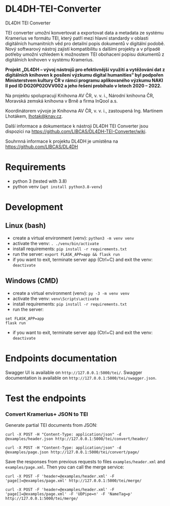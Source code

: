# DL4DH-TEI-Converter
DL4DH TEI Converter

TEI converter umožní konvertovat a exportovat data a metadata ze systému Kramerius ve formátu TEI, který patří mezi hlavní standardy v oblasti digitálních humanitních věd pro detailní popis dokumentů v digitální podobě. Nový softwarový nástroj zajistí kompatibilitu s dalšími projekty a v případě potřeby umožní vzhledem k možnostem TEI obohacení popisu dokumentů z digitálních knihoven v systému Kramerius.

**Projekt „DL4DH – vývoj nástrojů pro efektivnější využití a vytěžování dat z digitálních knihoven k posílení výzkumu digital humanities“ byl podpořen Ministerstvem kultury ČR v rámci programu aplikovaného výzkumu NAKI II pod ID DG20P02OVV002 a jeho řešení probíhalo v letech 2020 – 2022.**

Na projektu spolupracují Knihovna AV ČR, v. v. i., Národní knihovna ČR, Moravská zemská knihovna v Brně a firma InQool a.s.

Koordinátorem vývoje je Knihovna AV ČR, v. v. i., zastoupená Ing. Martinem Lhotákem, lhotak@knav.cz.

Další informace a dokumentace k nástroji DL4DH TEI Converter jsou dispozici na https://github.com/LIBCAS/DL4DH-TEI-Converter/wiki.

Souhrnná informace k projektu DL4DH je umístěna na https://github.com/LIBCAS/DL4DH

# Requirements

- python 3 (tested with 3.8)
- python venv (`apt install python3.8-venv`)

# Development

## Linux (bash)

- create a virtual environment (venv): `python3 -m venv venv`
- activate the venv: `. ./venv/bin/activate`
- install requirements: `pip install -r requirements.txt`
- run the server: `export FLASK_APP=app && flask run`
- if you want to exit, terminate server app (Ctrl+C) and exit the venv: `deactivate`

## Windows (CMD)

- create a virtual environment (venv): `py -3 -m venv venv`
- activate the venv: `venv\Scripts\activate`
- install requirements: `pip install -r requirements.txt`
- run the server: 
```
set FLASK_APP=app
flask run
```
- if you want to exit, terminate server app (Ctrl+C) and exit the venv: `deactivate`

# Endpoints documentation

Swagger UI is available on `http://127.0.0.1:5000/tei/`.
Swagger documentation is available on `http://127.0.0.1:5000/tei/swagger.json`.

# Test the endpoints

### Convert Kramerius+ JSON to TEI

Generate partial TEI documents from JSON:

`curl -X POST -H "Content-Type: application/json" -d @examples/header.json http://127.0.0.1:5000/tei/convert/header/`

`curl -X POST -H "Content-Type: application/json" -d @examples/page.json http://127.0.0.1:5000/tei/convert/page/`

Save the responses from previous requests to files `examples/header.xml` and `examples/page.xml`. 
Then you can call the merge service:

`curl -X POST -F 'header=@examples/header.xml' -F 'page[]=@examples/page.xml' http://127.0.0.1:5000/tei/merge/`

`curl -X POST -F 'header=@examples/header.xml' -F 'page[]=@examples/page.xml' -F 'UDPipe=n' -F 'NameTag=p' http://127.0.0.1:5000/tei/merge/`
